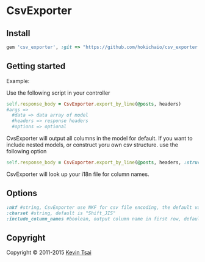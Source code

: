 # CsvExporter

## Install

```ruby
gem 'csv_exporter', :git => "https://github.com/hokichaio/csv_exporter.git"
```

## Getting started

Example:

Use the following script in your controller

```ruby
self.response_body = CsvExporter.export_by_line(@posts, headers) 
#args => 
  #data => data array of model
  #headers => response headers
  #options => optional
```

CvsExporter will output all columns in the model for default.
If you want to include nested models, or construct yoru own csv structure.
use the following option

```ruby
self.response_body = CsvExporter.export_by_line(@posts, headers, :structure => ["id", "author.id", "author.name"])
```

CsvExporter will look up your i18n file for column names.

## Options

```ruby
:nkf #string, CsvExporter use NKF for csv file encoding, the default value is "-s"
:charset #string, default is "Shift_JIS"
:include_column_names #boolean, output column name in first row, default is true 
```

## Copyright

Copyright &copy; 2011-2015 [Kevin Tsai](http://www.facebook.com/hokichaio)
